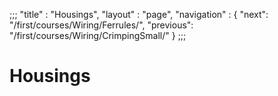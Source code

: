 ;;;
 "title" : "Housings",
 "layout" : "page",
 "navigation" : {
   "next": "/first/courses/Wiring/Ferrules/",
   "previous": "/first/courses/Wiring/CrimpingSmall/"
 }
;;;

Housings
===

